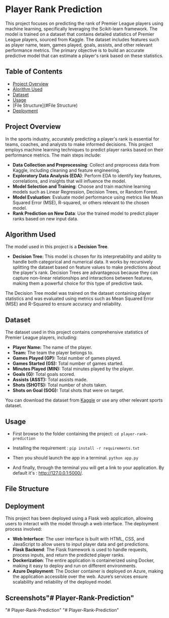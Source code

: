 # Player Rank Prediction

This project focuses on predicting the rank of Premier League players using machine learning, specifically leveraging the Scikit-learn framework. The model is trained on a dataset that contains detailed statistics of Premier League players, sourced from Kaggle. The dataset includes features such as player name, team, games played, goals, assists, and other relevant performance metrics. The primary objective is to build an accurate predictive model that can estimate a player's rank based on these statistics.

## Table of Contents
- [Project Overview](#project-overview)
- [Alorithm Used](#algorithm-used)
- [Dataset](#dataset)
- [Usage](#Usage)
- [File Structure](#File Structure)
- [Deployment](#Deployment)
## Project Overview

In the sports industry, accurately predicting a player's rank is essential for teams, coaches, and analysts to make informed decisions. This project employs machine learning techniques to predict player ranks based on their performance metrics. The main steps include:

- **Data Collection and Preprocessing**: Collect and preprocess data from Kaggle, including cleaning and feature engineering.
- **Exploratory Data Analysis (EDA)**: Perform EDA to identify key features, correlations, and insights that will influence the model.
- **Model Selection and Training**: Choose and train machine learning models such as Linear Regression, Decision Trees, or Random Forest.
- **Model Evaluation**: Evaluate model performance using metrics like Mean Squared Error (MSE), R-squared, or others relevant to the chosen model.
- **Rank Prediction on New Data**: Use the trained model to predict player ranks based on new input data.
## Algorithm Used
The model used in this project is a **Decision Tree**. 

- **Decision Tree**: This model is chosen for its interpretability and ability to handle both categorical and numerical data. It works by recursively splitting the dataset based on feature values to make predictions about the player's rank. Decision Trees are advantageous because they can capture non-linear relationships and interactions between features, making them a powerful choice for this type of predictive task.

The Decision Tree model was trained on the dataset containing player statistics and was evaluated using metrics such as Mean Squared Error (MSE) and R-Squared to ensure accuracy and reliability.
## Dataset

The dataset used in this project contains comprehensive statistics of Premier League players, including:

- **Player Name:** The name of the player.
- **Team:** The team the player belongs to.
- **Games Played (GP):** Total number of games played.
- **Games Started (GS):** Total number of games started.
- **Minutes Played (MIN):** Total minutes played by the player.
- **Goals (G):** Total goals scored.
- **Assists (ASST):** Total assists made.
- **Shots (SHOTS):** Total number of shots taken.
- **Shots on Goal (SOG):** Total shots that were on target.

You can download the dataset from [Kaggle](https://www.kaggle.com) or use any other relevant sports dataset.

## Usage
* First browse to the folder containing the project:
`cd player-rank-prediction`
* Installing the requirement :
`pip install -r requirements.txt`
* Then you should launch the app in a terminal.
`python app.py`

* And finally, through the terminal you will get a link to your application. By default it's : http://127.0.0.1:5000/.
## File Structure
## Deployment
This project has been deployed using a Flask web application, allowing users to interact with the model through a web interface. The deployment process involved:
* **Web Interface**: The user interface is built with HTML, CSS, and JavaScript to allow users to input player data and get predictions.
* **Flask Backend**: The Flask framework is used to handle requests, process inputs, and return the predicted player ranks.
* **Dockerization**: The entire application is containerized using Docker, making it easy to deploy and run on different environments.
* **Azure Deployment**: The Docker container is deployed on Azure, making the application accessible over the web. Azure’s services ensure scalability and reliability of the deployed model.
## Screenshots"# Player-Rank-Prediction" 
"# Player-Rank-Prediction" 
"# Player-Rank-Prediction" 
